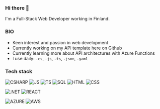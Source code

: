 ### Hi there 👋

I'm a Full-Stack Web Developer working in Finland.

### BIO
- Keen interest and passion in web development
- Currently working on my API template here on Github
- Currently learning more about API architectures with Azure Functions
- I use daily: `.cs`, `.js`, `.ts`, `.json`, `.yaml`

### Tech stack

![CSHARP](https://img.shields.io/badge/C%23-239120?style=for-the-badge&logo=c-sharp&logoColor=white)
![JS](https://img.shields.io/badge/JS-F7DF1E?style=for-the-badge&logo=javascript&logoColor=black)
![TS](https://img.shields.io/badge/TS-007ACC?style=for-the-badge&logo=typescript&logoColor=white)
![SQL](https://img.shields.io/badge/SQL%20-%CC2927.svg?&style=for-the-badge&logo=dotnet&logoColor=white)
![HTML](https://img.shields.io/badge/html%20-%23E34F26.svg?&style=for-the-badge&logo=html5&logoColor=white)
![CSS](https://img.shields.io/badge/css%20-%231572B6.svg?&style=for-the-badge&logo=css3&logoColor=white)


![.NET](https://img.shields.io/badge/.NET-5C2D91?style=for-the-badge&logo=dot-net&logoColor=#5C2D91)
![REACT](https://img.shields.io/badge/React-20232A?style=for-the-badge&logo=react&logoColor=61DAFB)

![AZURE](https://img.shields.io/badge/Azure-0089D6?style=for-the-badge&logo=microsoft-azure&logoColor=white) 
![AWS](https://img.shields.io/badge/AWS-232F3E?style=for-the-badge&logo=amazon-aws&logoColor=white)
